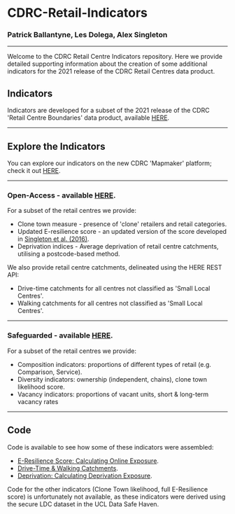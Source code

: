 # CDRC-Retail-Indicators 
### Patrick Ballantyne, Les Dolega, Alex Singleton

----

Welcome to the CDRC Retail Centre Indicators repository. Here we provide detailed supporting information about the creation of some additional indicators for the 2021 release of the CDRC Retail Centres data product.

## Indicators

Indicators are developed for a subset of the 2021 release of the CDRC 'Retail Centre Boundaries' data product, available [HERE](https://data.cdrc.ac.uk/dataset/retail-centre-boundaries).

----

## Explore the Indicators

You can explore our indicators on the new CDRC 'Mapmaker' platform; check it out [HERE](https://mapmaker.cdrc.ac.uk/#/retail-centres?m=pctclon&lon=-2.9737&lat=53.4065&zoom=13.42).

----

### Open-Access - available [HERE](https://data.cdrc.ac.uk/dataset/retail-centre-boundaries). 

For a subset of the retail centres we provide:
- Clone town measure - presence of 'clone' retailers and retail categories.
- Updated E-resilience score - an updated version of the score developed in [Singleton et al. (2016)](https://www.sciencedirect.com/science/article/pii/S0016718515301500).
- Deprivation indices - Average deprivation of retail centre catchments, utilising a postcode-based method.

We also provide retail centre catchments, delineated using the HERE REST API:
- Drive-time catchments for all centres not classified as 'Small Local Centres'.
- Walking catchments for all centres not classified as 'Small Local Centres'.

----

### Safeguarded - available [HERE](https://data.cdrc.ac.uk/dataset/retail-centre-indicators). 

For a subset of the retail centres we provide:
- Composition indicators: proportions of different types of retail (e.g. Comparison, Service).
- Diversity indicators: ownership (independent, chains), clone town likelihood score.
- Vacancy indicators: proportions of vacant units, short & long-term vacancy rates

----

## Code

Code is available to see how some of these indicators were assembled:

- [E-Resilience Score: Calculating Online Exposure](https://github.com/patrickballantyne/CDRC-Retail-Indicators/blob/main/Analysis%20Code/Calculating%20Online-Exposure.R).
- [Drive-Time & Walking Catchments](https://github.com/patrickballantyne/CDRC-Retail-Indicators/blob/main/Analysis%20Code/Retail%20Centre%20Catchments.R).
- [Deprivation: Calculating Deprivation Exposure](https://github.com/patrickballantyne/CDRC-Retail-Indicators/blob/main/Analysis%20Code/Postcode-based%20Deprivation%20Profiles.R).

Code for the other indicators (Clone Town likelihood, full E-Resilience score) is unfortunately not available, as these indicators were derived using the secure LDC dataset in the UCL Data Safe Haven.
